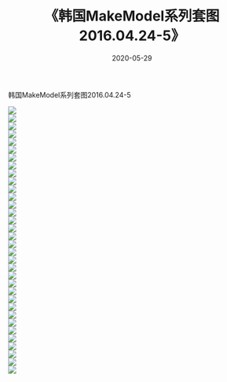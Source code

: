 ﻿---
layout: post
title:  《韩国MakeModel系列套图2016.04.24-5》
date:   2020-05-29
img: http://imgx.orgx.ga/漏D/网络美图/2020/韩国MakeModel系列套图2016.04.24-5/000.jpg
categories: [美女, 清纯, 唯美]
---

韩国MakeModel系列套图2016.04.24-5

  ![](http://imgx.orgx.ga/漏D/网络美图/2020/韩国MakeModel系列套图2016.04.24-5/001.jpg) <br> ![](http://imgx.orgx.ga/漏D/网络美图/2020/韩国MakeModel系列套图2016.04.24-5/002.jpg) <br> ![](http://imgx.orgx.ga/漏D/网络美图/2020/韩国MakeModel系列套图2016.04.24-5/003.jpg) <br> ![](http://imgx.orgx.ga/漏D/网络美图/2020/韩国MakeModel系列套图2016.04.24-5/004.jpg) <br> ![](http://imgx.orgx.ga/漏D/网络美图/2020/韩国MakeModel系列套图2016.04.24-5/005.jpg) <br> ![](http://imgx.orgx.ga/漏D/网络美图/2020/韩国MakeModel系列套图2016.04.24-5/006.jpg) <br> ![](http://imgx.orgx.ga/漏D/网络美图/2020/韩国MakeModel系列套图2016.04.24-5/007.jpg) <br> ![](http://imgx.orgx.ga/漏D/网络美图/2020/韩国MakeModel系列套图2016.04.24-5/008.jpg) <br> ![](http://imgx.orgx.ga/漏D/网络美图/2020/韩国MakeModel系列套图2016.04.24-5/009.jpg) <br> ![](http://imgx.orgx.ga/漏D/网络美图/2020/韩国MakeModel系列套图2016.04.24-5/010.jpg) <br> ![](http://imgx.orgx.ga/漏D/网络美图/2020/韩国MakeModel系列套图2016.04.24-5/011.jpg) <br> ![](http://imgx.orgx.ga/漏D/网络美图/2020/韩国MakeModel系列套图2016.04.24-5/012.jpg) <br> ![](http://imgx.orgx.ga/漏D/网络美图/2020/韩国MakeModel系列套图2016.04.24-5/013.jpg) <br> ![](http://imgx.orgx.ga/漏D/网络美图/2020/韩国MakeModel系列套图2016.04.24-5/014.jpg) <br> ![](http://imgx.orgx.ga/漏D/网络美图/2020/韩国MakeModel系列套图2016.04.24-5/015.jpg) <br> ![](http://imgx.orgx.ga/漏D/网络美图/2020/韩国MakeModel系列套图2016.04.24-5/016.jpg) <br> ![](http://imgx.orgx.ga/漏D/网络美图/2020/韩国MakeModel系列套图2016.04.24-5/017.jpg) <br> ![](http://imgx.orgx.ga/漏D/网络美图/2020/韩国MakeModel系列套图2016.04.24-5/018.jpg) <br> ![](http://imgx.orgx.ga/漏D/网络美图/2020/韩国MakeModel系列套图2016.04.24-5/019.jpg) <br> ![](http://imgx.orgx.ga/漏D/网络美图/2020/韩国MakeModel系列套图2016.04.24-5/020.jpg) <br> ![](http://imgx.orgx.ga/漏D/网络美图/2020/韩国MakeModel系列套图2016.04.24-5/021.jpg) <br> ![](http://imgx.orgx.ga/漏D/网络美图/2020/韩国MakeModel系列套图2016.04.24-5/022.jpg) <br> ![](http://imgx.orgx.ga/漏D/网络美图/2020/韩国MakeModel系列套图2016.04.24-5/023.jpg) <br> ![](http://imgx.orgx.ga/漏D/网络美图/2020/韩国MakeModel系列套图2016.04.24-5/024.jpg) <br> ![](http://imgx.orgx.ga/漏D/网络美图/2020/韩国MakeModel系列套图2016.04.24-5/025.jpg) <br> ![](http://imgx.orgx.ga/漏D/网络美图/2020/韩国MakeModel系列套图2016.04.24-5/026.jpg) <br> ![](http://imgx.orgx.ga/漏D/网络美图/2020/韩国MakeModel系列套图2016.04.24-5/027.jpg) <br> ![](http://imgx.orgx.ga/漏D/网络美图/2020/韩国MakeModel系列套图2016.04.24-5/028.jpg) <br> ![](http://imgx.orgx.ga/漏D/网络美图/2020/韩国MakeModel系列套图2016.04.24-5/029.jpg) <br> ![](http://imgx.orgx.ga/漏D/网络美图/2020/韩国MakeModel系列套图2016.04.24-5/030.jpg) <br> ![](http://imgx.orgx.ga/漏D/网络美图/2020/韩国MakeModel系列套图2016.04.24-5/031.jpg) <br> ![](http://imgx.orgx.ga/漏D/网络美图/2020/韩国MakeModel系列套图2016.04.24-5/032.jpg) <br> ![](http://imgx.orgx.ga/漏D/网络美图/2020/韩国MakeModel系列套图2016.04.24-5/033.jpg) <br> ![](http://imgx.orgx.ga/漏D/网络美图/2020/韩国MakeModel系列套图2016.04.24-5/034.jpg) <br>